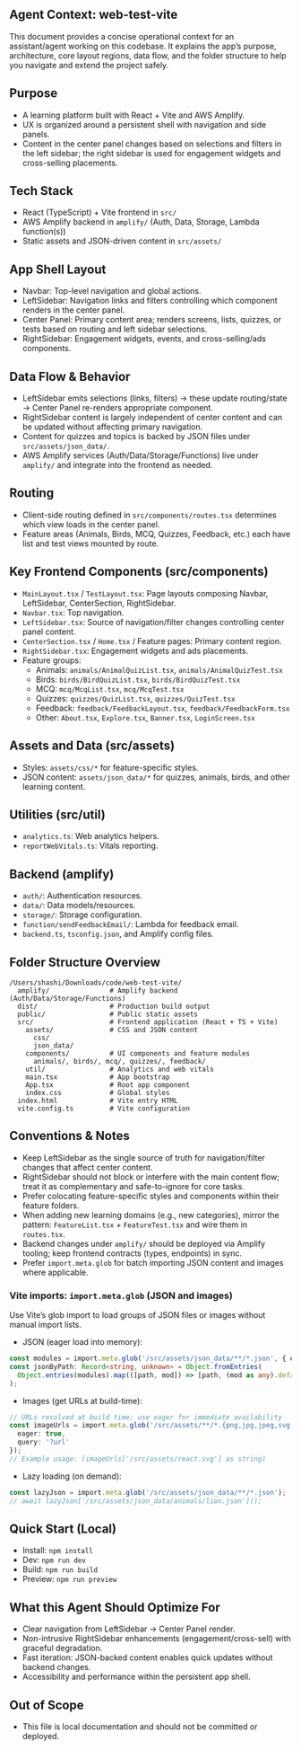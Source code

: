 ## Agent Context: web-test-vite

This document provides a concise operational context for an assistant/agent working on this codebase. It explains the app’s purpose, architecture, core layout regions, data flow, and the folder structure to help you navigate and extend the project safely.

## Purpose
- A learning platform built with React + Vite and AWS Amplify.
- UX is organized around a persistent shell with navigation and side panels.
- Content in the center panel changes based on selections and filters in the left sidebar; the right sidebar is used for engagement widgets and cross-selling placements.

## Tech Stack
- React (TypeScript) + Vite frontend in `src/`
- AWS Amplify backend in `amplify/` (Auth, Data, Storage, Lambda function(s))
- Static assets and JSON-driven content in `src/assets/`

## App Shell Layout
- Navbar: Top-level navigation and global actions.
- LeftSidebar: Navigation links and filters controlling which component renders in the center panel.
- Center Panel: Primary content area; renders screens, lists, quizzes, or tests based on routing and left sidebar selections.
- RightSidebar: Engagement widgets, events, and cross-selling/ads components.

## Data Flow & Behavior
- LeftSidebar emits selections (links, filters) → these update routing/state → Center Panel re-renders appropriate component.
- RightSidebar content is largely independent of center content and can be updated without affecting primary navigation.
- Content for quizzes and topics is backed by JSON files under `src/assets/json_data/`.
- AWS Amplify services (Auth/Data/Storage/Functions) live under `amplify/` and integrate into the frontend as needed.

## Routing
- Client-side routing defined in `src/components/routes.tsx` determines which view loads in the center panel.
- Feature areas (Animals, Birds, MCQ, Quizzes, Feedback, etc.) each have list and test views mounted by route.

## Key Frontend Components (src/components)
- `MainLayout.tsx` / `TestLayout.tsx`: Page layouts composing Navbar, LeftSidebar, CenterSection, RightSidebar.
- `Navbar.tsx`: Top navigation.
- `LeftSidebar.tsx`: Source of navigation/filter changes controlling center panel content.
- `CenterSection.tsx` / `Home.tsx` / Feature pages: Primary content region.
- `RightSidebar.tsx`: Engagement widgets and ads placements.
- Feature groups:
  - Animals: `animals/AnimalQuizList.tsx`, `animals/AnimalQuizTest.tsx`
  - Birds: `birds/BirdQuizList.tsx`, `birds/BirdQuizTest.tsx`
  - MCQ: `mcq/McqList.tsx`, `mcq/McqTest.tsx`
  - Quizzes: `quizzes/QuizList.tsx`, `quizzes/QuizTest.tsx`
  - Feedback: `feedback/FeedbackLayout.tsx`, `feedback/FeedbackForm.tsx`
  - Other: `About.tsx`, `Explore.tsx`, `Banner.tsx`, `LoginScreen.tsx`

## Assets and Data (src/assets)
- Styles: `assets/css/*` for feature-specific styles.
- JSON content: `assets/json_data/*` for quizzes, animals, birds, and other learning content.

## Utilities (src/util)
- `analytics.ts`: Web analytics helpers.
- `reportWebVitals.ts`: Vitals reporting.

## Backend (amplify)
- `auth/`: Authentication resources.
- `data/`: Data models/resources.
- `storage/`: Storage configuration.
- `function/sendFeedbackEmail/`: Lambda for feedback email.
- `backend.ts`, `tsconfig.json`, and Amplify config files.

## Folder Structure Overview
```
/Users/shashi/Downloads/code/web-test-vite/
  amplify/               # Amplify backend (Auth/Data/Storage/Functions)
  dist/                  # Production build output
  public/                # Public static assets
  src/                   # Frontend application (React + TS + Vite)
    assets/              # CSS and JSON content
      css/
      json_data/
    components/          # UI components and feature modules
      animals/, birds/, mcq/, quizzes/, feedback/
    util/                # Analytics and web vitals
    main.tsx             # App bootstrap
    App.tsx              # Root app component
    index.css            # Global styles
  index.html             # Vite entry HTML
  vite.config.ts         # Vite configuration
```

## Conventions & Notes
- Keep LeftSidebar as the single source of truth for navigation/filter changes that affect center content.
- RightSidebar should not block or interfere with the main content flow; treat it as complementary and safe-to-ignore for core tasks.
- Prefer colocating feature-specific styles and components within their feature folders.
- When adding new learning domains (e.g., new categories), mirror the pattern: `FeatureList.tsx` + `FeatureTest.tsx` and wire them in `routes.tsx`.
- Backend changes under `amplify/` should be deployed via Amplify tooling; keep frontend contracts (types, endpoints) in sync.
- Prefer `import.meta.glob` for batch importing JSON content and images where applicable.

### Vite imports: `import.meta.glob` (JSON and images)
Use Vite’s glob import to load groups of JSON files or images without manual import lists.

- JSON (eager load into memory):
```ts
const modules = import.meta.glob('/src/assets/json_data/**/*.json', { eager: true });
const jsonByPath: Record<string, unknown> = Object.fromEntries(
  Object.entries(modules).map(([path, mod]) => [path, (mod as any).default])
);
```

- Images (get URLs at build-time):
```ts
// URLs resolved at build time; use eager for immediate availability
const imageUrls = import.meta.glob('/src/assets/**/*.{png,jpg,jpeg,svg,gif}', {
  eager: true,
  query: '?url'
});
// Example usage: (imageUrls['/src/assets/react.svg'] as string)
```

- Lazy loading (on demand):
```ts
const lazyJson = import.meta.glob('/src/assets/json_data/**/*.json');
// await lazyJson['/src/assets/json_data/animals/lion.json']();
```

## Quick Start (Local)
- Install: `npm install`
- Dev: `npm run dev`
- Build: `npm run build`
- Preview: `npm run preview`

## What this Agent Should Optimize For
- Clear navigation from LeftSidebar → Center Panel render.
- Non-intrusive RightSidebar enhancements (engagement/cross-sell) with graceful degradation.
- Fast iteration: JSON-backed content enables quick updates without backend changes.
- Accessibility and performance within the persistent app shell.

## Out of Scope
- This file is local documentation and should not be committed or deployed.
